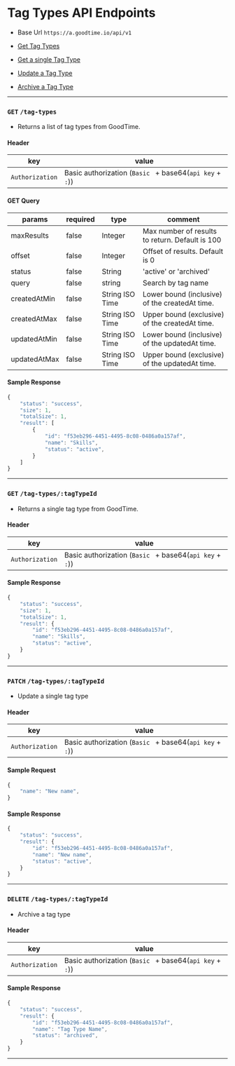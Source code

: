 # Tag Types API Endpoints
* Base Url `https://a.goodtime.io/api/v1`

* [Get Tag Types](#get-tag-types)
* [Get a single Tag Type](#get-tag-typestagtypeid)
* [Update a Tag Type](#patch-tag-typestagtypeid)
* [Archive a Tag Type](#delete-tag-typestagtypeid)


---


### `GET` `/tag-types`
* Returns a list of tag types from GoodTime.

####  Header
key|value
---|---
`Authorization`| Basic authorization (`Basic ` + base64(`api key` + `:`))

#### GET Query
params | required | type | comment
---|---|---|---
maxResults | false | Integer | Max number of results to return. Default is 100
offset | false | Integer | Offset of results. Default is 0
status | false | String | 'active' or 'archived'
query | false | string | Search by tag name
createdAtMin | false | String ISO Time | Lower bound (inclusive) of the createdAt time.
createdAtMax | false | String ISO Time | Upper bound (exclusive) of the createdAt time.
updatedAtMin | false | String ISO Time | Lower bound (inclusive) of the updatedAt time.
updatedAtMax | false | String ISO Time | Upper bound (exclusive) of the updatedAt time.

#### Sample Response
```javascript
{
    "status": "success",
    "size": 1,
    "totalSize": 1,
    "result": [
        {
            "id": "f53eb296-4451-4495-8c08-0486a0a157af",
            "name": "Skills",
            "status": "active",
        }
    ]
}
```



---



### `GET` `/tag-types/:tagTypeId`
* Returns a single tag type from GoodTime.

####  Header
key|value
---|---
`Authorization`| Basic authorization (`Basic ` + base64(`api key` + `:`))

#### Sample Response
```javascript
{
    "status": "success",
    "size": 1,
    "totalSize": 1,
    "result": {
        "id": "f53eb296-4451-4495-8c08-0486a0a157af",
        "name": "Skills",
        "status": "active",
    }
}
```



---



### `PATCH` `/tag-types/:tagTypeId`
* Update a single tag type

####  Header
key|value
---|---
`Authorization`| Basic authorization (`Basic ` + base64(`api key` + `:`))

#### Sample Request
```javascript
{
    "name": "New name",
}
```


#### Sample Response
```javascript
{
    "status": "success",
    "result": {
        "id": "f53eb296-4451-4495-8c08-0486a0a157af",
        "name": "New name",
        "status": "active",
    }
}
```



---



### `DELETE` `/tag-types/:tagTypeId`
* Archive a tag type

####  Header
key|value
---|---
`Authorization`| Basic authorization (`Basic ` + base64(`api key` + `:`))

#### Sample Response
```javascript
{
    "status": "success",
    "result": {
        "id": "f53eb296-4451-4495-8c08-0486a0a157af",
        "name": "Tag Type Name",
        "status": "archived",
    }
}
```



---